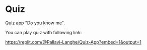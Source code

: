 # Quiz
Quiz app "Do you know me".

You can play quiz with following link:

https://replit.com/@Pallavi-Langhe/Quiz-App?embed=1&output=1
